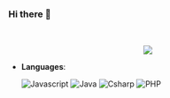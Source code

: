 ### Hi there 👋

<br>
<p align="center">
  <a href="https://github.com/DenverCoder1/readme-typing-svg"><img src="https://readme-typing-svg.herokuapp.com?font=Time+New+Roman&color=cyan&size=25&center=true&vCenter=true&width=600&height=100&lines=Bogdan+Djukic..&hearts;++;Self-taught+Full-stack+Developer,;Active+Learner/Researcher,;Love+to+learn+new+stuffs..<3"></a>
</p>

<p align="center">

- **Languages**:
    
    ![Javascript](https://img.shields.io/badge/JavaScript%20-rgb(239,216,29).svg?style=plastic&logo=javascript&logoColor=black)
    ![Java](https://img.shields.io/badge/Java%20-rgb(83,130,161).svg?style=plastic&logo=Java&logoColor=white)
    ![Csharp](https://img.shields.io/badge/Csharp%20-rgb(108,40,126).svg?style=plastic&logo=Csharp&logoColor=white)
    ![PHP](https://img.shields.io/badge/PHP%20-rgb(114,119,173).svg?style=plastic&logo=PHP&logoColor=white)
</p>

<!--
**DjukicBogdan/DjukicBogdan** is a ✨ _special_ ✨ repository because its `README.md` (this file) appears on your GitHub profile.

Here are some ideas to get you started:

- 🔭 I’m currently working on ...
- 🌱 I’m currently learning ...
- 👯 I’m looking to collaborate on ...
- 🤔 I’m looking for help with ...
- 💬 Ask me about ...
- 📫 How to reach me: ...
- 😄 Pronouns: ...
- ⚡ Fun fact: ...
-->
